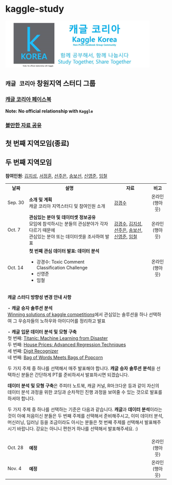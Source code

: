# kaggle-study

<img src="logo.png" width="450" />

## `캐글 코리아` 창원지역 스터디 그룹

### <a href="https://www.facebook.com/groups/KaggleKoreaOpenGroup/"><b>캐글 코리아 페이스북</b></a><br>
**Note: No official relationship with `Kaggle`**

### <a href="https://github.com/unerue/kaggle-study/blob/master/kaggle-study/materials/materials.md" target="_blank">볼만한 자료 공유</a>

## 첫 번째 지역모임(종료)

## 두 번째 지역모임

**참여인원**: <a href="https://github.com/KimJiSeong1994">김지성</a>, <a href="">서정훈</a>, <a href="https://github.com/sun6880">선주은</a>, <a href="https://github.com/Song-bosun">송보선</a>, <a href="https://github.com/syj706">신영준</a>, <a href="https://github.com/Imchul">임철</a>

<table style="width: 100%">
  <tr>
    <th>날짜</th>
    <th>설명</th>    
    <th>자료</th>
    <th>비고</th>
  </tr>
  <tr>
    <td>Sep. 30</td>
    <td><b>소개 및 계획</b><br>캐글 코리아 지역스터디 및 참여인원 소개</td>
    <td>
      <a href="https://github.com/unerue/kaggle-study/blob/master/kaggle-study/2019-09-30/kaggle-orientation.pdf">강경수</a>
    </td>
    <td align="center">온라인<br>(행아웃)</td>
  </tr>
  <tr>
    <td>Oct. 7</td>
    <td><b>관심있는 분야 및 데이터셋 정보공유</b><br>모임에 참석하시는 분들의 관심분야가 각자 다르기 때문에<br>관심있는 분야 또는 데이터셋을 조사하여 발표</td>
    <td>
      <a href="https://github.com/unerue/kaggle-study/blob/master/kaggle-study/2019-10-07/unerue.pdf">강경수</a>,
      <a href="https://github.com/unerue/kaggle-study/blob/master/kaggle-study/2019-10-07/KimJiSeong1994.key">김지성</a>,
      <a href="https://github.com/unerue/kaggle-study/blob/master/kaggle-study/2019-10-07/sun6880.pptx">선주은</a>,
      <a href="https://github.com/unerue/kaggle-study/blob/master/kaggle-study/2019-10-07/Song-bosun.pptx">송보선</a>,<br>
      <a href="https://github.com/unerue/kaggle-study/blob/master/kaggle-study/2019-10-07/syj706.pptx">신영준</a>,
      <a href="https://github.com/unerue/kaggle-study/blob/master/kaggle-study/2019-10-07/">임철</a>
    </td>
    <td align="center">온라인<br>(행아웃)</td>
  </tr>
  <tr>
    <td>Oct. 14</td>
    <td><b>첫 번째 관심 데이터 발표: 데이터 분석</b><br>
      <ul>
        <li>강경수: Toxic Comment Classification Challenge</li>
        <li>신영준</li>
        <li>임철</li>
      </ul>
    </td>
    <td></td>
    <td align="center">온라인<br>(행아웃)</td>
  </tr>
  <tr>
    <td colspan=5>
      <p><b>캐글 스터디 방향성 변경 안내 사항</b></p>
      <p><b>- 캐글 승자 솔루션 분석</b><br>
      <a href="https://www.kaggle.com/sudalairajkumar/winning-solutions-of-kaggle-competitions">Winning solutions of kaggle competitions</a>에서 관심있는 솔루션을 하나 선택하여 그 우승자들의 노하우와 아이디어를 정리하고 발표</p>
      <p><b>- 캐글 입문 데이터 분석 및 모형 구축</b><br>
      첫 번째: <a href="https://www.kaggle.com/c/titanic">Titanic: Machine Learning from Disaster</a><br>
      두 번째: <a href="https://www.kaggle.com/c/house-prices-advanced-regression-techniques">
House Prices: Advanced Regression Techniques</a><br>
      세 번째: <a href="https://www.kaggle.com/c/digit-recognizer">Digit Recognizer</a><br>
      네 번째: <a href="https://www.kaggle.com/c/word2vec-nlp-tutorial">Bag of Words Meets Bags of Popcorn</a><br></p>
      <p>두 가지 주제 중 하나를 선택해서 매주 발표해야 합니다. <b>캐글 승자 솔루션 분석</b>을 선택하신 분들은 간단하게 PT를 준비하셔서 발표하시면 되겠습니다.</p>
      <p><b>데이터 분석 및 모형 구축</b>은 주피터 노트북, 캐글 커널, R마크다운 등과 같이 자신의 데이터 분석 과정을 위한 코딩과 순차적인 진행 과정을 보여줄 수 있는 것으로 발표를 하셔야 합니다.</p>
      <p>두 가지 주제 중 하나를 선택하는 기준은 다음과 같습니다. <b>캐글</b>과 <b>데이터 분석</b>이라는 것이 아예 처음이신 분들은 두 번째 주제를 선택해서 준비해주시고, 이미 데이터 분석, 머신러닝, 딥러닝 등을 조금이라도 아시는 분들은 첫 번째 주제를 선택해서 발표해주시기 바랍니다. 강요는 아니니 편한거 하나를 선택해서 발표해주세요. :)</p>
    </td>
  </tr>
  <tr>
    <td>Oct. 28</td>
    <td><b>예정</b><br></td>
    <td></td>
    <td align="center">온라인<br>(행아웃)</td>
  </tr>
  <tr>
    <td>Nov. 4</td>
    <td><b>예정</b><br></td>
    <td></td>
    <td align="center">온라인<br>(행아웃)</td>
  </tr>
</table>
